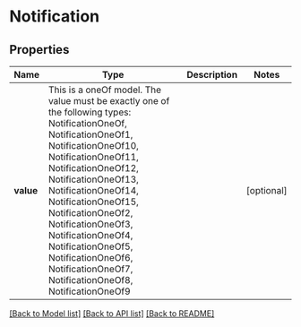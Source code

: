 # Notification



## Properties
Name | Type | Description | Notes
------------ | ------------- | ------------- | -------------
**value** | This is a oneOf model. The value must be exactly one of the following types: NotificationOneOf, NotificationOneOf1, NotificationOneOf10, NotificationOneOf11, NotificationOneOf12, NotificationOneOf13, NotificationOneOf14, NotificationOneOf15, NotificationOneOf2, NotificationOneOf3, NotificationOneOf4, NotificationOneOf5, NotificationOneOf6, NotificationOneOf7, NotificationOneOf8, NotificationOneOf9 |  | [optional] 




[[Back to Model list]](../README.md#models) [[Back to API list]](../README.md#api-endpoints) [[Back to README]](../README.md)


